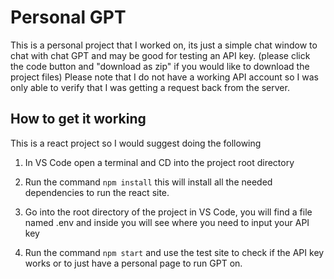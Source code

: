 # Personal GPT

This is a personal project that I worked on, its just a simple chat window to chat with chat GPT and may be good for testing an API key. (please click the code button and "download as zip" if you would like to download the project files) Please note that I do not have a working API account so I was only able to verify that I was getting a request back from the server.

## How to get it working

This is a react project so I would suggest doing the following

1. In VS Code open a terminal and CD into the project root directory

2. Run the command `npm install` this will install all the needed dependencies to run the react site.

3. Go into the root directory of the project in VS Code, you will find a file named .env and inside you will see where you need to input your API key

4. Run the command `npm start` and use the test site to check if the API key works or to just have a personal page to run GPT on.

